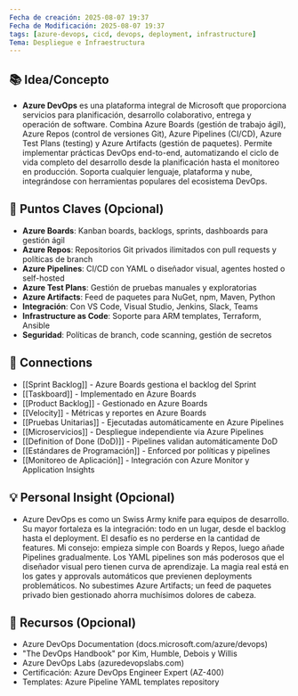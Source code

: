 ```yaml
---
Fecha de creación: 2025-08-07 19:37
Fecha de Modificación: 2025-08-07 19:37
tags: [azure-devops, cicd, devops, deployment, infrastructure]
Tema: Despliegue e Infraestructura
---
```


## 📚 Idea/Concepto 
- **Azure DevOps** es una plataforma integral de Microsoft que proporciona servicios para planificación, desarrollo colaborativo, entrega y operación de software. Combina Azure Boards (gestión de trabajo ágil), Azure Repos (control de versiones Git), Azure Pipelines (CI/CD), Azure Test Plans (testing) y Azure Artifacts (gestión de paquetes). Permite implementar prácticas DevOps end-to-end, automatizando el ciclo de vida completo del desarrollo desde la planificación hasta el monitoreo en producción. Soporta cualquier lenguaje, plataforma y nube, integrándose con herramientas populares del ecosistema DevOps.

## 📌 Puntos Claves (Opcional)
- **Azure Boards**: Kanban boards, backlogs, sprints, dashboards para gestión ágil
- **Azure Repos**: Repositorios Git privados ilimitados con pull requests y políticas de branch
- **Azure Pipelines**: CI/CD con YAML o diseñador visual, agentes hosted o self-hosted
- **Azure Test Plans**: Gestión de pruebas manuales y exploratorias
- **Azure Artifacts**: Feed de paquetes para NuGet, npm, Maven, Python
- **Integración**: Con VS Code, Visual Studio, Jenkins, Slack, Teams
- **Infrastructure as Code**: Soporte para ARM templates, Terraform, Ansible
- **Seguridad**: Políticas de branch, code scanning, gestión de secretos

## 🔗 Connections
- [[Sprint Backlog]] - Azure Boards gestiona el backlog del Sprint
- [[Taskboard]] - Implementado en Azure Boards
- [[Product Backlog]] - Gestionado en Azure Boards
- [[Velocity]] - Métricas y reportes en Azure Boards
- [[Pruebas Unitarias]] - Ejecutadas automáticamente en Azure Pipelines
- [[Microservicios]] - Despliegue independiente via Azure Pipelines
- [[Definition of Done (DoD)]] - Pipelines validan automáticamente DoD
- [[Estándares de Programación]] - Enforced por políticas y pipelines
- [[Monitoreo de Aplicación]] - Integración con Azure Monitor y Application Insights

## 💡 Personal Insight (Opcional)
- Azure DevOps es como un Swiss Army knife para equipos de desarrollo. Su mayor fortaleza es la integración: todo en un lugar, desde el backlog hasta el deployment. El desafío es no perderse en la cantidad de features. Mi consejo: empieza simple con Boards y Repos, luego añade Pipelines gradualmente. Los YAML pipelines son más poderosos que el diseñador visual pero tienen curva de aprendizaje. La magia real está en los gates y approvals automáticos que previenen deployments problemáticos. No subestimes Azure Artifacts; un feed de paquetes privado bien gestionado ahorra muchísimos dolores de cabeza.

## 🧾 Recursos (Opcional)
- Azure DevOps Documentation (docs.microsoft.com/azure/devops)
- "The DevOps Handbook" por Kim, Humble, Debois y Willis
- Azure DevOps Labs (azuredevopslabs.com)
- Certificación: Azure DevOps Engineer Expert (AZ-400)
- Templates: Azure Pipeline YAML templates repository